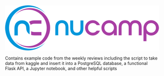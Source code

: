<p align="center">
  <img src="https://github.com/maxmarzolf/nucamp/blob/master/static/nucamp-logo.png" alt="nucamp logo" title="nucamp class"/>
</p>
Contains example code from the weekly reviews including the script to take data from kaggle and insert it into a PostgreSQL database, a functional Flask API, a Jupyter notebook, and other helpful scripts
